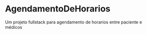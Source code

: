 # AgendamentoDeHorarios
Um projeto fullstack para agendamento de horarios entre paciente e  médicos
